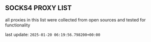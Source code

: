 ## SOCKS4 PROXY LIST

all proxies in this list were collected from open sources and tested for functionality

last update: `2025-01-20 06:19:56.798200+00:00`
